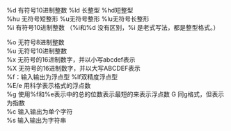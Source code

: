 %d 有符号10进制整数 %ld 长整型 %hd短整型                                                                                                                                                                                                                                                                                                                                                                                                                                                                                                                                        
%hu 无符号短整形 %u无符号整形 %lu无符号长整形                                                                                                                                                                                                                                                                                                                                                                                                                                                                                                                                       
 %i 有符号10进制整数 （%i和%d 没有区别，%i 是老式写法，都是整型格式。）                                                                                                                                                                                                                                                                                                                                                                                                                                                                                                                                       
                                                                                                                                                                                                                                                                                                                                                                                                                                                                                                                                       
                                                                                                                                                                                                                                                                                                                                                                                                                                                                                                                                       
%o 无符号8进制整数                                                                                                                                                                                                                                                                                                                                                                                                                                                                                                                                       
%u 无符号10进制整数                                                                                                                                                                                                                                                                                                                                                                                                                                                                                                                                       
%x 无符号的16进制数字，并以小写abcdef表示                                                                                                                                                                                                                                                                                                                                                                                                                                                                                                                                       
%X 无符号的16进制数字，并以大写ABCDEF表示                                                                                                                                                                                                                                                                                                                                                                                                                                                                                                                                       
%f：输入输出为浮点型 %lf双精度浮点型                                                                                                                                                                                                                                                                                                                                                                                                                                                                                                                                       
%E/e 用科学表示格式的浮点数                                                                                                                                                                                                                                                                                                                                                                                                                                                                                                                                       
%g 使用%f和%e表示中的总的位数表示最短的来表示浮点数 G 同g格式，但表示为指数                                                                                                                                                                                                                                                                                                                                                                                                                                                                                                                                       
%c 输入输出为单个字符                                                                                                                                                                                                                                                                                                                                                                                                                                                                                                                                       
%s 输入输出为字符串                                                                                                                                                                                                                                                                                                                                                                                                                                                                                                                                       